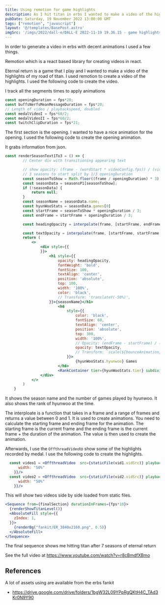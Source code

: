 ```yaml
---
title: Using remotion for game highlights
description: As I hit titan in erbs I wanted to make a video of the highlights
pubDate: Saturday, 19 November 2022 13:00:00 GMT
tags: ["remotion", "javascript"]
layout: '@/templates/BasePost.astro'
imgSrc: '/imgs/2022/dall-e/DALL·E 2022-11-19 19.36.15 - game highlights.png'
---
```


In order to generate a video in erbs with decent animations I used a few things.

Remotion which is a react based library for creating videos in react.


Eternal return is a game that I play and I wanted to make a video of the highlights of my road of titan. I used remotion to create a video of the highlights. I used the following code to create the video.

I track all the segments times to apply animations

```jsx
const openingDuration = fps*20;
const buffsNerfsMeanMessageDuration = fps*20;
// Length of video / playbackspeed, doubled
const medalVideoI = fps*60/2;
const medalVideoII = fps*60/2;
const twitchClipDuration = fps*21;
```

The first section is the opening. I wanted to have a nice animation for the opening. I used the following code to create the opening animation.

It grabs information from json.

```jsx
const renderSeasonText1To3 = () => {
		// Center div with transitioning appearing text

		// show opacity: (frame - (wordStart * videoConfig.fps)) / (videoConfig.fps * 0.5),
		// 3 seasons to start split by 1/3 openingDuration
		const seasonToShow = Math.floor((frame / openingDuration) * 3);
		const seasonData = seasonsP1[seasonToShow];
		if (!seasonData) {
			return null;
		}
		const seasonName = seasonData.name;
		const hyunWooStats = seasonData.games[0]
		const startFrame = seasonToShow * openingDuration / 3;
		const endFrame = startFrame + openingDuration / 3;

		const headingOpacity = interpolate(frame, [startFrame, endFrame], [1, 0.25]);

		const textOpacity = interpolate(frame, [startFrame, startFrame +10, startFrame + 20, startFrame +25, endFrame], [0.25, 0.75, 0.6, 0.5, 0.4]);
		return (
			<>
				<div style={{
				}}>
					<h1 style={{
						opacity: headingOpacity,
						fontWeight: 'bold',
						fontSize: 100,
						textAlign: 'center',
						position: 'absolute',
						top: 100,
						width: '100%',
						color: 'black',
						// Transform: 'translateY(-50%)',
					}}>{seasonName}</h1>
						<h6 
							style={{
								color: 'black',
								fontSize: 60,
								textAlign: 'center',
								position: 'absolute',
								top: 300,
								width: '100%',
								// Opacity: (endFrame - startFrame) / (frameDuration),
								opacity: textOpacity,
								// Transform: `scale(${bounceAnimation})`,
							}}>
								{hyunWooStats.hyunwoo} Games
						</h6>
						<RankContainer tier={hyunWooStats.tier} subdivision={hyunWooStats.subdivision} naRank={hyunWooStats?.naRank} delay={startFrame}/>
				</div>
			</>
		)
	}
```

It shows the season name and the number of games played by hyunwoo. It also shows the rank of hyunwoo at the time.

The  interploate is a function that takes in a frame and a range of frames and returns a value between 0 and 1. It is used to create animations. You need to calculate the starting frame and ending frame for the animation. The starting frame is the current frame and the ending frame is the current frame + the duration of the animation. The value is then used to create the animation.


Afterwards, I use the `OffthreadVideo`to show some of the highlights recorded by medal. I use the following code to create the highlights.

```jsx
  const video1 = <OffthreadVideo  src={staticFile(vid1.vidSrc)} playbackRate={2} style={{
      width: "50%"
    }}/>
  const video2 = <OffthreadVideo  src={staticFile(vid2.vidSrc)} playbackRate={2} style={{
      width: "50%"
    }}/>
```

This will show two videos side by side loaded from static files.

```jsx
<Sequence from={finalSection} durationInFrames={fps*10}>
  {renderShowTitanLevel()}
  <AbsoluteFill style={{
    zIndex: 1,
  }}>
    {renderBg("fankit/ER_3840x2160.png", 0.5)}
  </AbsoluteFill>
</Sequence>
```

The final sequence shows me hitting titan after 7 seasons of eternal return

See the full video at https://www.youtube.com/watch?v=r8cBmdfXBmo

## References

A lot of assets using are available from the erbs fankit

* https://drive.google.com/drive/folders/1bgW32L09YPpRgQKtH4C_TAd3Kr0N9Y90